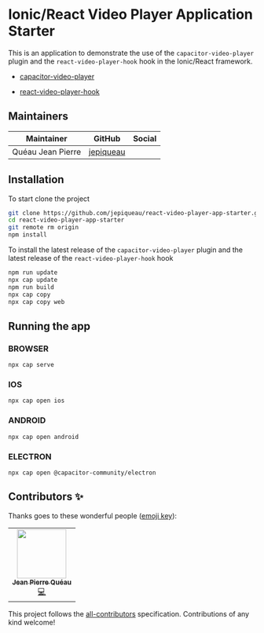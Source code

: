 # Ionic/React Video Player Application Starter
This is an application to demonstrate the use of the `capacitor-video-player` plugin  and the `react-video-player-hook` hook
in the Ionic/React framework.

 - [capacitor-video-player](https://www.npmjs.com/package/capacitor-video-player)

 - [react-video-player-hook](https://www.npmjs.com/package/react-video-player-hook)

## Maintainers

| Maintainer        | GitHub                                    | Social |
| ----------------- | ----------------------------------------- | ------ |
| Quéau Jean Pierre | [jepiqueau](https://github.com/jepiqueau) |        |

## Installation

To start clone the project
```bash
git clone https://github.com/jepiqueau/react-video-player-app-starter.git 
cd react-video-player-app-starter
git remote rm origin
npm install
```


To install the latest release of the `capacitor-video-player` plugin
and the latest release of the `react-video-player-hook` hook 

```bash
npm run update
npx cap update
npm run build
npx cap copy
npx cap copy web
```

## Running the app

### BROWSER

```
npx cap serve
```

### IOS

```
npx cap open ios
```

### ANDROID

```
npx cap open android
```

### ELECTRON

```
npx cap open @capacitor-community/electron
```

## Contributors ✨

Thanks goes to these wonderful people ([emoji key](https://allcontributors.org/docs/en/emoji-key)):

<!-- ALL-CONTRIBUTORS-LIST:START - Do not remove or modify this section -->
<!-- prettier-ignore-start -->
<!-- markdownlint-disable -->
<table>
  <tr>
    <td align="center"><a href="https://github.com/jepiqueau"><img src="https://avatars3.githubusercontent.com/u/16580653?v=4" width="100px;" alt=""/><br /><sub><b>Jean Pierre Quéau</b></sub></a><br /><a href="https://github.com/jepiqueau/react-video-player-app-starter/commits?author=jepiqueau" title="Code">💻</a></td>
  </tr>
</table>

<!-- markdownlint-enable -->
<!-- prettier-ignore-end -->

<!-- ALL-CONTRIBUTORS-LIST:END -->

This project follows the [all-contributors](https://github.com/all-contributors/all-contributors) specification. Contributions of any kind welcome!

